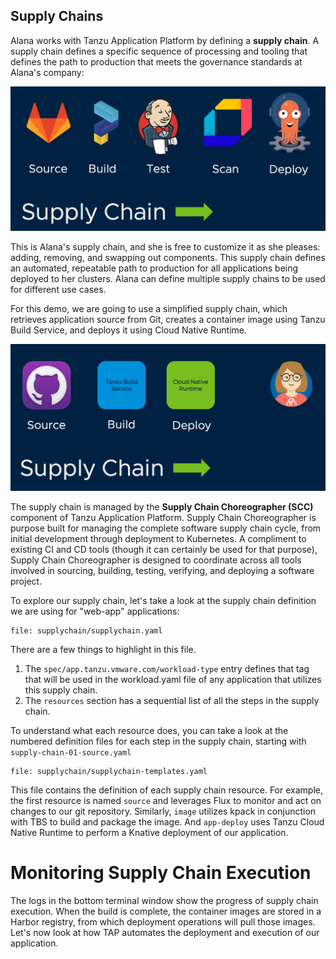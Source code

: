 ## Supply Chains

Alana works with Tanzu Application Platform by defining a **supply chain**. A supply chain defines a specific sequence of processing and tooling that defines the path to production that meets the governance standards at Alana's company:

![Sample](images/sample-supply-chain.png)

This is Alana's supply chain, and she is free to customize it as she pleases: adding, removing, and swapping out components. This supply chain defines an automated, repeatable path to production for all applications being deployed to her clusters. Alana can define multiple supply chains to be used for different use cases.

For this demo, we are going to use a simplified supply chain, which retrieves application source from Git, creates a container image using Tanzu Build Service, and deploys it using Cloud Native Runtime.

![Supply Chain](images/supply-chain.png)

The supply chain is managed by the **Supply Chain Choreographer (SCC)** component of Tanzu Application Platform. Supply Chain Choreographer is purpose built for managing the complete software supply chain cycle, from initial development through deployment to Kubernetes. A compliment to existing CI and CD tools (though it can certainly be used for that purpose), Supply Chain Choreographer is designed to coordinate across all tools involved in sourcing, building, testing, verifying, and deploying a software project.

To explore our supply chain, let's take a look at the supply chain definition we are using for "web-app" applications:

```editor:open-file
file: supplychain/supplychain.yaml
```
There are a few things to highlight in this file.

1. The ```spec/app.tanzu.vmware.com/workload-type``` entry defines that tag that will be used in the workload.yaml file of any application that utilizes this supply chain.
2. The ```resources``` section has a sequential list of all the steps in the supply chain.

To understand what each resource does, you can take a look at the numbered definition files for each step in the supply chain, starting with ```supply-chain-01-source.yaml```

```editor:open-file
file: supplychain/supplychain-templates.yaml
```

This file contains the definition of each supply chain resource. For example, the first resource is named ```source``` and leverages Flux to monitor and act on changes to our git repository. Similarly, ```image``` utilizes kpack in conjunction with TBS to build and package the image. And ```app-deploy``` uses Tanzu Cloud Native Runtime to perform a Knative deployment of our application.

# Monitoring Supply Chain Execution

The logs in the bottom terminal window show the progress of supply chain execution. When the build is complete, the container images are stored in a Harbor registry, from which deployment operations will pull those images. Let's now look at how TAP automates the deployment and execution of our application.
